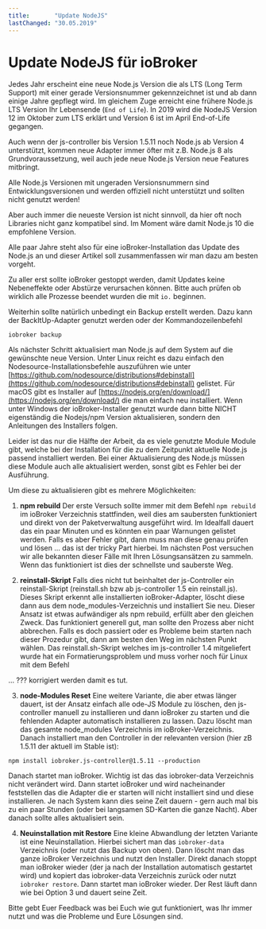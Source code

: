 ```yaml
---
title:       "Update NodeJS"
lastChanged: "30.05.2019"
---
```


# Update NodeJS für ioBroker

Jedes Jahr erscheint eine neue Node.js Version die als LTS (Long Term Support) 
mit einer gerade Versionsnummer gekennzeichnet ist und ab dann einige Jahre gepflegt wird. 
Im gleichem Zuge erreicht eine frühere Node.js LTS Version Ihr Lebensende (`End of Life`). 
In 2019 wird die NodeJS Version 12 im Oktober zum LTS erklärt und Version 6 ist im April End-of-Life gegangen.

Auch wenn der js-controller bis Version 1.5.11 noch Node.js ab Version 4 unterstützt, 
kommen neue Adapter immer öfter mit z.B. Node.js 8 als Grundvoraussetzung, weil auch jede neue Node.js Version neue Features mitbringt.

Alle Node.js Versionen mit ungeraden Versionsnummern sind Entwicklungsversionen und werden offiziell 
nicht unterstützt und sollten nicht genutzt werden!

Aber auch immer die neueste Version ist nicht sinnvoll, da hier oft noch Libraries nicht ganz kompatibel sind. 
Im Moment wäre damit Node.js 10 die empfohlene Version.

Alle paar Jahre steht also für eine ioBroker-Installation das Update des Node.js an und 
dieser Artikel soll zusammenfassen wir man dazu am besten vorgeht.

Zu aller erst sollte ioBroker gestoppt werden, damit Updates keine Nebeneffekte oder Abstürze verursachen können. 
Bitte auch prüfen ob wirklich alle Prozesse beendet wurden die mit `io.` beginnen.

Weiterhin sollte natürlich unbedingt ein Backup erstellt werden. 
Dazu kann der BackItUp-Adapter genutzt werden oder der Kommandozeilenbefehl

```iobroker backup```

Als nächster Schritt aktualisiert man Node.js auf dem System auf die gewünschte neue Version. 
Unter Linux reicht es dazu einfach den Nodesource-Installationsbefehle auszuführen 
wie unter [https://github.com/nodesource/distributions#debinstall](https://github.com/nodesource/distributions#debinstall) gelistet. 
Für macOS gibt es Installer auf [https://nodejs.org/en/download/](https://nodejs.org/en/download/) die man einfach neu installiert. 
Wenn unter Windows der ioBroker-Installer genutzt wurde dann bitte NICHT eigenständig die Nodejs/npm 
Version aktualisieren, sondern den Anleitungen des Installers folgen.

Leider ist das nur die Hälfte der Arbeit, da es viele genutzte Module Module gibt, 
welche bei der Installation für die zu dem Zeitpunkt aktuelle Node.js passend installiert werden. 
Bei einer Aktualisierung des Node.js müssen diese Module auch alle aktualisiert werden, sonst gibt es Fehler bei der Ausführung.

Um diese zu aktualisieren gibt es mehrere Möglichkeiten:

1. **npm rebuild**
Der erste Versuch sollte immer mit dem Befehl `npm rebuild` im ioBroker 
Verzeichnis stattfinden, weil dies am saubersten funktioniert und direkt von der 
Paketverwaltung ausgeführt wird. Im Idealfall dauert das ein paar Minuten und es könnten ein paar Warnungen gelistet werden.
Falls es aber Fehler gibt, dann muss man diese genau prüfen und lösen ... das ist der tricky Part hierbei. 
Im nächsten Post versuchen wir alle bekannten dieser Fälle mit Ihren Lösungsansätzen zu sammeln. 
Wenn das funktioniert ist dies der schnellste und sauberste Weg.

2. **reinstall-Skript**
Falls dies nicht tut beinhaltet der js-Controller ein reinstall-Skript 
(reinstall.sh bzw ab js-controller 1.5 ein reinstall.js). 
Dieses Skript erkennt alle installierten ioBroker-Adapter, löscht diese dann aus dem node_modules-Verzeichnis und installiert Sie neu. 
Dieser Ansatz ist etwas aufwändiger als npm rebuild, erfüllt aber den gleichen Zweck. Das funktioniert generell gut, 
man sollte den Prozess aber nicht abbrechen. Falls es doch passiert oder es Probleme beim starten nach dieser Prozedur gibt, 
dann am besten den Weg im nächsten Punkt wählen.
Das reinstall.sh-Skript welches im js-controller 1.4 mitgeliefert wurde 
hat ein Formatierungsproblem und muss vorher noch für Linux mit dem Befehl

... ???
korrigiert werden damit es tut.

3. **node-Modules Reset**
Eine weitere Variante, die aber etwas länger dauert, ist der Ansatz einfach alle ode-JS Module zu löschen, 
den js-controller manuell zu installieren und dann ioBroker zu starten und die fehlenden Adapter automatisch installieren zu lassen.
Dazu löscht man das gesamte node_modules Verzeichnis im ioBroker-Verzeichnis. Danach installiert man 
den Controller in der relevanten version (hier zB 1.5.11 der aktuell im Stable ist):

```npm install iobroker.js-controller@1.5.11 --production```

Danach startet man ioBroker. Wichtig ist das das iobroker-data Verzeichnis nicht verändert wird.
Dann startet ioBroker und wird nacheinander feststellen das die Adapter die er starten will 
nicht installiert sind und diese installieren. Je nach System kann dies seine Zeit dauern - 
gern auch mal bis zu ein paar Stunden (oder bei langsamen SD-Karten die ganze Nacht). 
Aber danach sollte alles aktualisiert sein.

4. **Neuinstallation mit Restore**
Eine kleine Abwandlung der letzten Variante ist eine Neuinstallation. Hierbei sichert man das `iobroker-data` Verzeichnis 
(oder nutzt das Backup von oben). Dann löscht man das ganze ioBroker Verzeichnis und nutzt den Installer. 
Direkt danach stoppt man ioBroker wieder (der ja nach der Installation automatisch gestartet wird) und 
kopiert das iobroker-data Verzeichnis zurück oder nutzt `iobroker restore`. Dann startet man ioBroker wieder. 
Der Rest läuft dann wie bei Option 3 und dauert seine Zeit.

Bitte gebt Euer Feedback was bei Euch wie gut funktioniert, was Ihr immer nutzt und was die Probleme und Eure Lösungen sind.